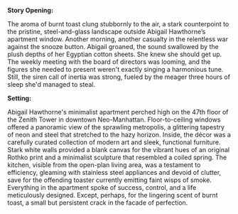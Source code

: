 **Story Opening:**

The aroma of burnt toast clung stubbornly to the air, a stark counterpoint to the pristine, steel-and-glass landscape outside Abigail Hawthorne’s apartment window. Another morning, another casualty in the relentless war against the snooze button. Abigail groaned, the sound swallowed by the plush depths of her Egyptian cotton sheets. She knew she should get up. The weekly meeting with the board of directors was looming, and the figures she needed to present weren't exactly singing a harmonious tune. Still, the siren call of inertia was strong, fueled by the meager three hours of sleep she'd managed to steal.

**Setting:**

Abigail Hawthorne's minimalist apartment perched high on the 47th floor of the Zenith Tower in downtown Neo-Manhattan. Floor-to-ceiling windows offered a panoramic view of the sprawling metropolis, a glittering tapestry of neon and steel that stretched to the hazy horizon. Inside, the décor was a carefully curated collection of modern art and sleek, functional furniture. Stark white walls provided a blank canvas for the vibrant hues of an original Rothko print and a minimalist sculpture that resembled a coiled spring. The kitchen, visible from the open-plan living area, was a testament to efficiency, gleaming with stainless steel appliances and devoid of clutter, save for the offending toaster currently emitting faint wisps of smoke. Everything in the apartment spoke of success, control, and a life meticulously designed. Except, perhaps, for the lingering scent of burnt toast, a small but persistent crack in the facade of perfection.
